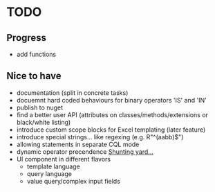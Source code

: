 TODO
====

Progress
--------

* add functions

Nice to have
------------

* documentation (split in concrete tasks)
* docuemnt hard coded behaviours for binary operators 'IS' and 'IN'
* publish to nuget
* find a better user API (attributes on classes/methods/extensions or black/white listing)
* introduce custom scope blocks for Excel templating (later feature)
* introduce special strings... like regexing (e.g. R"^(aabb)$")
* allowing statements in separate CQL mode
* dynamic operator precendence [Shunting yard...](https://en.wikipedia.org/wiki/Operator-precedence_parser)
* UI component in different flavors
	* template language
	* query language
	* value query/complex input fields
